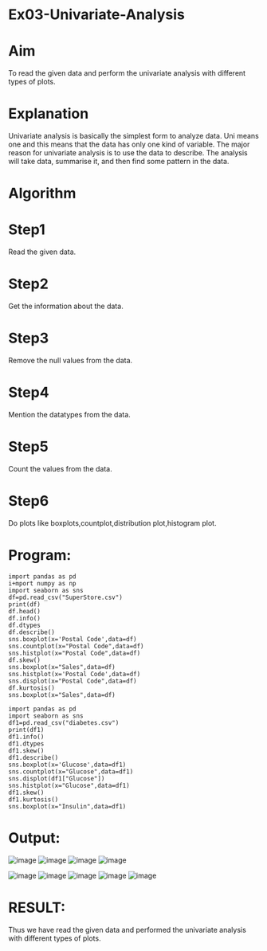 # Ex03-Univariate-Analysis

# Aim
To read the given data and perform the univariate analysis with different types of plots.

# Explanation
Univariate analysis is basically the simplest form to analyze data. Uni means one and this means that the data has only one kind of variable. The major reason for univariate analysis is to use the data to describe. The analysis will take data, summarise it, and then find some pattern in the data.  

# Algorithm

# Step1
Read the given data.

# Step2
Get the information about the data.

# Step3
Remove the null values from the data.

# Step4
Mention the datatypes from the data.

# Step5
Count the values from the data.

# Step6
Do plots like boxplots,countplot,distribution plot,histogram plot.

# Program: 
```
import pandas as pd
i+mport numpy as np
import seaborn as sns
df=pd.read_csv("SuperStore.csv")
print(df)
df.head()
df.info()
df.dtypes
df.describe()
sns.boxplot(x='Postal Code',data=df)
sns.countplot(x="Postal Code",data=df)
sns.histplot(x="Postal Code",data=df)
df.skew()
sns.boxplot(x="Sales",data=df)
sns.histplot(x='Postal Code',data=df)
sns.displot(x="Postal Code",data=df)
df.kurtosis()
sns.boxplot(x="Sales",data=df)
```
```
import pandas as pd
import seaborn as sns
df1=pd.read_csv("diabetes.csv")
print(df1)
df1.info()
df1.dtypes
df1.skew()
df1.describe()
sns.boxplot(x='Glucose',data=df1)
sns.countplot(x="Glucose",data=df1)
sns.displot(df1["Glucose"]) 
sns.histplot(x="Glucose",data=df1)
df1.skew()
df1.kurtosis()
sns.boxplot(x="Insulin",data=df1)
```

# Output:

![image](https://user-images.githubusercontent.com/118679646/227993265-4557f2e2-b6dd-4496-8a73-b9b365df0a15.png)
![image](https://user-images.githubusercontent.com/118679646/227994405-fa0ea7c3-beaf-4f10-bbbe-ea1fcf0293bf.png)
![image](https://user-images.githubusercontent.com/118679646/227995574-7d0fb9c2-4a6b-4470-9940-fef61800a9f6.png)
![image](https://user-images.githubusercontent.com/118679646/227995866-fc10afa2-d5e4-4118-824b-ac88fa333680.png)



![image](https://user-images.githubusercontent.com/118679646/227996697-079fd8a5-fc73-440d-9929-5e190298a0a9.png)
![image](https://user-images.githubusercontent.com/118679646/227996434-f31cbc25-9d90-4deb-93ba-9e434e87b144.png)
![image](https://user-images.githubusercontent.com/118679646/227996921-57872a04-f85b-47c2-8182-1e25253e657d.png)
![image](https://user-images.githubusercontent.com/118679646/227997150-8acf5b73-e4e2-4698-b58e-6262de63e8a9.png)
![image](https://user-images.githubusercontent.com/118679646/227997477-c0ae0c20-19fa-4ca0-be51-c04c139b6319.png)


# RESULT:
Thus we have read the given data and performed the univariate analysis with different types of plots.







